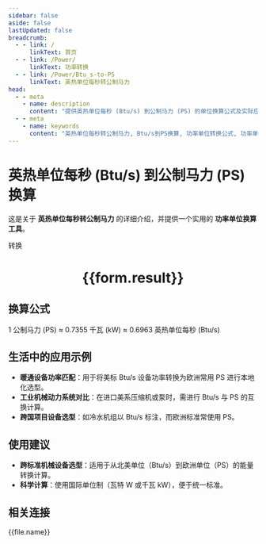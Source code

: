 ```yaml
---
sidebar: false
aside: false
lastUpdated: false
breadcrumb:
  - - link: /
      linkText: 首页
  - - link: /Power/
      linkText: 功率转换
  - - link: /Power/Btu_s-to-PS
      linkText: 英热单位每秒转公制马力
head:
  - - meta
    - name: description
      content: "提供英热单位每秒 (Btu/s) 到公制马力 (PS) 的单位换算公式及实际应用场景。"
  - - meta
    - name: keywords
      content: "英热单位每秒转公制马力, Btu/s到PS换算, 功率单位转换公式, 功率单位换算工具, 暖通与机械设备功率单位"
---
```

# 英热单位每秒 (Btu/s) 到公制马力 (PS) 换算

这是关于 **英热单位每秒转公制马力** 的详细介绍，并提供一个实用的 **功率单位换算工具**。

<script setup>
import { onMounted, reactive, inject ,ref  } from 'vue'
import { NButton,NForm ,NFormItem,NInput,NInputNumber,NSelect,NCard,useMessage ,NGrid ,NGi } from 'naive-ui'
import { defineClientComponent } from 'vitepress'
import { Power } from '../../files';
const convert = inject('convert')
const options =  [
  { "label": "英热单位每秒 (Btu/s)", "value": "Btu/s" },
  { "label": "公制马力 (PS)", "value": "PS" }
];
const formRef = ref(null);
const rules = {
  number:{
    required: true,
    type: 'number',
    trigger: "blur"
  },
  to:{
    required: true,
    trigger: "select"
  },
  from:{
    required: true,
    trigger: "select"
  }
}
const form = reactive({
  number:null,
  to:'',
  from:'',
  result:'',
  title:'英热单位每秒转公制马力',
})
const convertHandler = (e) => {
   e.preventDefault();
  formRef.value?.validate((errors)=>{
    if (!errors) {
      form.result = `${form.number}${form.from} = ${convert(form.number).from(form.from).to(form.to)}${form.to}`
    }
  })
}
</script>

<n-form size="large" :model="form" ref='formRef' :rules="rules">
  <n-form-item label="数值"  path="number">
    <n-input-number size="large" style="width:100%" :min="0" v-model:value="form.number"   placeholder="请输入要转换的数值" />
  </n-form-item>
  <n-form-item label="从" path="from">
    <n-select  size="large" :options="options" v-model:value="form.from" placeholder="请选择原始单位" />
  </n-form-item>
  <n-form-item label="到" path="to">
    <n-select  size="large" :options="options" v-model:value="form.to" placeholder="请选择转换单位" />
  </n-form-item>
  <n-form-item>
    <n-button type="primary" style="width:100%" @click="convertHandler">转换</n-button>
  </n-form-item>
</n-form>
<n-card  embedded :bordered="false" hoverable>
  <div  style="text-align:center">
    <h1>{{form.result}}</h1>
  </div>
</n-card>

## 换算公式

1 公制马力 (PS) ≈ 0.7355 千瓦 (kW) ≈ 0.6963 英热单位每秒 (Btu/s)

## 生活中的应用示例

- **暖通设备功率匹配**：用于将美标 Btu/s 设备功率转换为欧洲常用 PS 进行本地化选型。
- **工业机械动力系统对比**：在进口美系压缩机或泵时，需进行 Btu/s 与 PS 的互换计算。
- **跨国项目设备选型**：如冷水机组以 Btu/s 标注，而欧洲标准常使用 PS。

## 使用建议

- **跨标准机械设备选型**：适用于从北美单位（Btu/s）到欧洲单位（PS）的能量转换计算。
- **科学计算**：使用国际单位制（瓦特 W 或千瓦 kW），便于统一标准。

## 相关连接
<n-grid x-gap="12" :cols="3">
  <n-gi v-for="(file, index) in Power" :key="index">
    <n-button
      text
      tag="a"
      :href="file.path"
      type="primary"
    >
      {{file.name}}
    </n-button>
  </n-gi>
</n-grid>